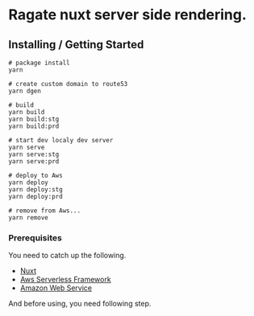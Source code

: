 # Ragate nuxt server side rendering.

## Installing / Getting Started

```
# package install
yarn

# create custom domain to route53
yarn dgen

# build 
yarn build
yarn build:stg
yarn build:prd

# start dev localy dev server
yarn serve
yarn serve:stg
yarn serve:prd

# deploy to Aws
yarn deploy
yarn deploy:stg
yarn deploy:prd

# remove from Aws...
yarn remove
```

### Prerequisites

You need to catch up the following.

- [Nuxt](https://nuxtjs.org/) 
- [Aws Serverless Framework](https://serverless.com/)
- [Amazon Web Service](https://aws.amazon.com/)

And before using, you need following step.
